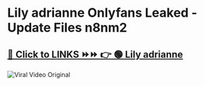 
 # Lily adrianne Onlyfans Leaked - Update Files n8nm2

## <h2><a href="https://clipsfans.com/Lily_adrianne&ref=git">🔗 Click to LINKS ⏩⏩ 👉 🟢 Lily adrianne </a></h2>

<a href="https://clipsfans.com/Lily_adrianne&ref=git" rel="nofollow" data-target="animated-image.originalLink"><img src="https://i.ibb.co.com/xMMVF88/686577567.gif" alt="Viral Video Original" style="max-width: 100%; display: inline-block;" data-target="animated-image.originalImage"></a>

